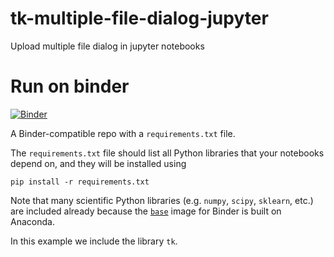 # tk-multiple-file-dialog-jupyter
Upload multiple file dialog in jupyter notebooks


# Run on binder

[![Binder](http://mybinder.org/badge.svg)](http://mybinder.org/repo/chrisbarnettster/tk-multiple-file-dialog-jupyter)

A Binder-compatible repo with a `requirements.txt` file.

The `requirements.txt` file should list all Python libraries that your notebooks depend on, and they will be installed using 

```
pip install -r requirements.txt
```

Note that many scientific Python libraries (e.g. `numpy`, `scipy`, `sklearn`, etc.) are included already because the [`base`](https://github.com/binder-project/binder-build-core/blob/master/images/base/Dockerfile) image for Binder is built on Anaconda.

In this example we include the library `tk`.
